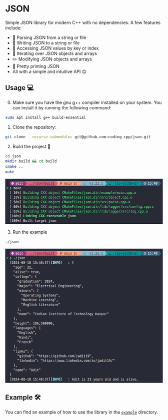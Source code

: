 # JSON

Simple JSON library for modern C++ with no dependencies. A few features include:

- 📜 Parsing JSON from a string or file
- 📝 Writing JSON to a string or file
- 🔑 Accessing JSON values by key or index
- 🔄 Iterating over JSON objects and arrays
- ✏️ Modifying JSON objects and arrays
- 🎨 Pretty printing JSON
- All with a simple and intuitive API 😊

## Usage 💻

0. Make sure you have the gnu g++ compiler installed on your system. You can install it by running the following command:

```bash
sudo apt install g++ build-essential
```

1. Clone the repository:

```bash
git clone --recurse-submodules git@github.com:coding-cpp/json.git
```

2. Build the project 🔨

```bash
cd json
mkdir build && cd build
cmake ..
make
```

![Building](./assets/build.png)

3. Run the example

```bash
./json
```

![Running](./assets/output.png)

## Example 🛠️

You can find an example of how to use the library in the [`example`](./example/) directory.
